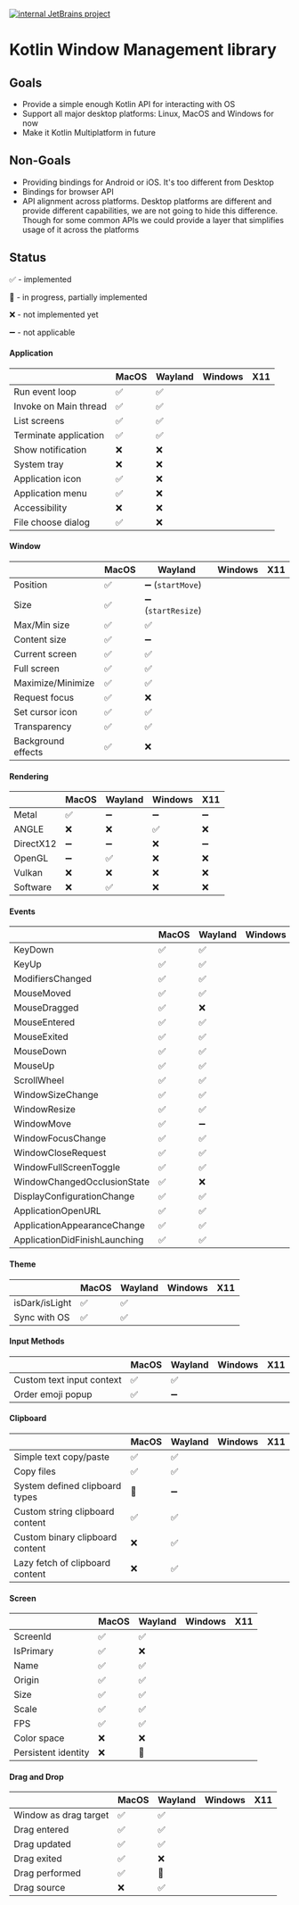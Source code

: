 [![internal JetBrains project](https://jb.gg/badges/internal.svg)](https://confluence.jetbrains.com/display/ALL/JetBrains+on+GitHub)
# Kotlin Window Management library


## Goals
* Provide a simple enough Kotlin API for interacting with OS
* Support all major desktop platforms: Linux, MacOS and Windows for now
* Make it Kotlin Multiplatform in future

## Non-Goals
* Providing bindings for Android or iOS. It's too different from Desktop
* Bindings for browser API
* API alignment across platforms. Desktop platforms are different and provide different capabilities, we are not going to hide this difference. Though for some common APIs we could provide a layer that simplifies usage of it across the platforms

## Status

✅ - implemented

🚧 - in progress, partially implemented

❌ - not implemented yet

➖ - not applicable

#### Application

|                       | MacOS | Wayland | Windows | X11 |
| --------------------- | ----- | ------- | ------- | --- |
| Run event loop        | ✅     | ✅      |         |     |
| Invoke on Main thread | ✅     | ✅      |         |     |
| List screens          | ✅     | ✅      |         |     |
| Terminate application | ✅     | ✅      |         |     |
| Show notification     | ❌     | ❌      |         |     |
| System tray           | ❌     | ❌      |         |     |
| Application icon      | ✅     | ❌      |         |     |
| Application menu      | ✅     | ❌      |         |     |
| Accessibility         | ❌     | ❌      |         |     |
| File choose dialog    | ✅     | ❌      |         |     |

#### Window

|                    | MacOS | Wayland | Windows | X11 |
| ------------------ | ----- | ------- | ------- | --- |
| Position           | ✅     | ➖ (`startMove`)    |         |     |
| Size               | ✅     | ➖ (`startResize`) |         |     |
| Max/Min size       | ✅     | ✅      |         |     |
| Content size       | ✅     | ➖      |         |     |
| Current screen     | ✅     | ✅      |         |     |
| Full screen        | ✅     | ✅      |         |     |
| Maximize/Minimize  | ✅     | ✅      |         |     |
| Request focus      | ✅     | ❌      |         |     |
| Set cursor icon    | ✅     | ✅      |         |     |
| Transparency       | ✅     | ✅      |         |     |
| Background effects | ✅     | ❌      |         |     |

#### Rendering

|           | MacOS | Wayland | Windows | X11 |
| --------- | ----- | ------- | ------- | --- |
| Metal     | ✅     | ➖       | ➖       | ➖   |
| ANGLE     | ❌     | ❌       | ✅       | ❌   |
| DirectX12 | ➖     | ➖       | ❌       | ➖   |
| OpenGL    | ➖     | ✅       | ❌       | ❌   |
| Vulkan    | ❌     | ❌       | ❌       | ❌   |
| Software  | ❌     | ✅       | ❌       | ❌   |

#### Events

|                               | MacOS | Wayland | Windows | X11 |
| ----------------------------- | ----- | ------- | ------- | --- |
| KeyDown                       | ✅     | ✅      |         |     |
| KeyUp                         | ✅     | ✅      |         |     |
| ModifiersChanged              | ✅     | ✅      |         |     |
| MouseMoved                    | ✅     | ✅      |         |     |
| MouseDragged                  | ✅     | ❌      |         |     |
| MouseEntered                  | ✅     | ✅      |         |     |
| MouseExited                   | ✅     | ✅      |         |     |
| MouseDown                     | ✅     | ✅      |         |     |
| MouseUp                       | ✅     | ✅      |         |     |
| ScrollWheel                   | ✅     | ✅      |         |     |
| WindowSizeChange              | ✅     | ✅      |         |     |
| WindowResize                  | ✅     | ✅      |         |     |
| WindowMove                    | ✅     | ➖      |         |     |
| WindowFocusChange             | ✅     | ✅      |         |     |
| WindowCloseRequest            | ✅     | ✅      |         |     |
| WindowFullScreenToggle        | ✅     | ✅      |         |     |
| WindowChangedOcclusionState   | ✅     | ❌      |         |     |
| DisplayConfigurationChange    | ✅     | ✅      |         |     |
| ApplicationOpenURL            | ✅     | ✅      |         |     |
| ApplicationAppearanceChange   | ✅     | ✅      |         |     |
| ApplicationDidFinishLaunching | ✅     | ✅      |         |     |


#### Theme

|                | MacOS | Wayland | Windows | X11 |
| -------------- | ----- | ------- | ------- | --- |
| isDark/isLight | ✅     | ✅      |         |     |
| Sync with OS   | ✅     | ✅      |         |     |

#### Input Methods

|                           | MacOS | Wayland | Windows | X11 |
| ------------------------- | ----- | ------- | ------- | --- |
| Custom text input context | ✅     | ✅      |         |     |
| Order emoji popup         | ✅     | ➖      |         |     |

#### Clipboard

|                                 | MacOS | Wayland | Windows | X11 |
| ------------------------------- | ----- | ------- | ------- | --- |
| Simple text copy/paste          | ✅     | ✅      |         |     |
| Copy files                      | ✅     | ✅      |         |     |
| System defined clipboard types  | 🚧    | ➖      |         |     |
| Custom string clipboard content | ✅     | ✅      |         |     |
| Custom binary clipboard content | ❌     | ✅      |         |     |
| Lazy fetch of clipboard content | ❌     | ✅      |         |     |

#### Screen

|                     | MacOS | Wayland | Windows | X11 |
| ------------------- | ----- | ------- | ------- | --- |
| ScreenId            | ✅     | ✅      |         |     |
| IsPrimary           | ✅     | ❌      |         |     |
| Name                | ✅     | ✅      |         |     |
| Origin              | ✅     | ✅      |         |     |
| Size                | ✅     | ✅      |         |     |
| Scale               | ✅     | ✅      |         |     |
| FPS                 | ✅     | ✅      |         |     |
| Color space         | ❌     | ❌      |         |     |
| Persistent identity | ❌     | 🚧      |         |     |



#### Drag and Drop

|                       | MacOS | Wayland | Windows | X11 |
| --------------------- | ----- | ------- | ------- | --- |
| Window as drag target | ✅     | ✅      |         |     |
| Drag entered          | ✅     | ✅      |         |     |
| Drag updated          | ✅     | ✅      |         |     |
| Drag exited           | ✅     | ❌      |         |     |
| Drag performed        | ✅     | 🚧      |         |     |
| Drag source           | ❌     | ✅      |         |     |
